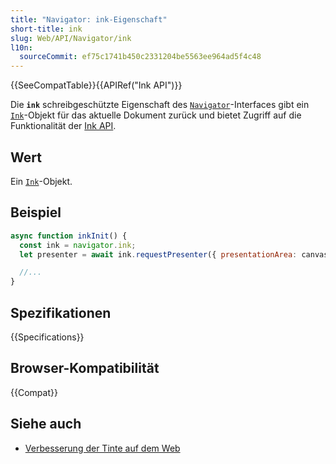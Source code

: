 ```yaml
---
title: "Navigator: ink-Eigenschaft"
short-title: ink
slug: Web/API/Navigator/ink
l10n:
  sourceCommit: ef75c1741b450c2331204be5563ee964ad5f4c48
---
```


{{SeeCompatTable}}{{APIRef("Ink API")}}

Die **`ink`** schreibgeschützte Eigenschaft des [`Navigator`](/de/docs/Web/API/Navigator)-Interfaces gibt ein [`Ink`](/de/docs/Web/API/Ink)-Objekt für das aktuelle Dokument zurück und bietet Zugriff auf die Funktionalität der [Ink API](/de/docs/Web/API/Ink_API).

## Wert

Ein [`Ink`](/de/docs/Web/API/Ink)-Objekt.

## Beispiel

```js
async function inkInit() {
  const ink = navigator.ink;
  let presenter = await ink.requestPresenter({ presentationArea: canvas });

  //...
}
```

## Spezifikationen

{{Specifications}}

## Browser-Kompatibilität

{{Compat}}

## Siehe auch

- [Verbesserung der Tinte auf dem Web](https://blogs.windows.com/msedgedev/2021/08/18/enhancing-inking-on-the-web/)

